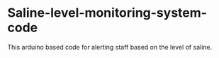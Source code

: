 # Saline-level-monitoring-system-code
This arduino based code for alerting staff based on the level of saline.
